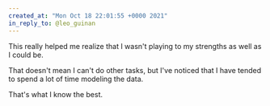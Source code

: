 ```yaml
---
created_at: "Mon Oct 18 22:01:55 +0000 2021"
in_reply_to: @leo_guinan
---
```


This really helped me realize that I wasn't playing to my strengths as well as I could be. 

That doesn't mean I can't do other tasks, but I've noticed that I have tended to spend a lot of time modeling the data. 

That's what I know the best.